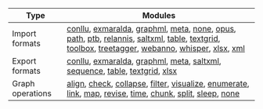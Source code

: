 | Type             | Modules                                                                                                                                                                                                                                                                                                                                                                                                                                                                                                                                                                    |
|------------------|----------------------------------------------------------------------------------------------------------------------------------------------------------------------------------------------------------------------------------------------------------------------------------------------------------------------------------------------------------------------------------------------------------------------------------------------------------------------------------------------------------------------------------------------------------------------------|
| Import formats   | [conllu](importers/conllu.md), [exmaralda](importers/exmaralda.md), [graphml](importers/graphml.md), [meta](importers/meta.md), [none](importers/none.md), [opus](importers/opus.md), [path](importers/path.md), [ptb](importers/ptb.md), [relannis](importers/relannis.md), [saltxml](importers/saltxml.md), [table](importers/table.md), [textgrid](importers/textgrid.md), [toolbox](importers/toolbox.md), [treetagger](importers/treetagger.md), [webanno](importers/webanno.md), [whisper](importers/whisper.md), [xlsx](importers/xlsx.md), [xml](importers/xml.md) |
| Export formats   | [conllu](exporters/conllu.md), [exmaralda](exporters/exmaralda.md), [graphml](exporters/graphml.md), [meta](exporters/meta.md), [saltxml](exporters/saltxml.md), [sequence](exporters/sequence.md), [table](exporters/table.md), [textgrid](exporters/textgrid.md), [xlsx](exporters/xlsx.md)                                                                                                                                                                                                                                                                              |
| Graph operations | [align](graph_ops/align.md), [check](graph_ops/check.md), [collapse](graph_ops/collapse.md), [filter](graph_ops/filter.md), [visualize](graph_ops/visualize.md), [enumerate](graph_ops/enumerate.md), [link](graph_ops/link.md), [map](graph_ops/map.md), [revise](graph_ops/revise.md), [time](graph_ops/time.md), [chunk](graph_ops/chunk.md), [split](graph_ops/split.md), [sleep](graph_ops/sleep.md), [none](graph_ops/none.md)                                                                                                                                       |